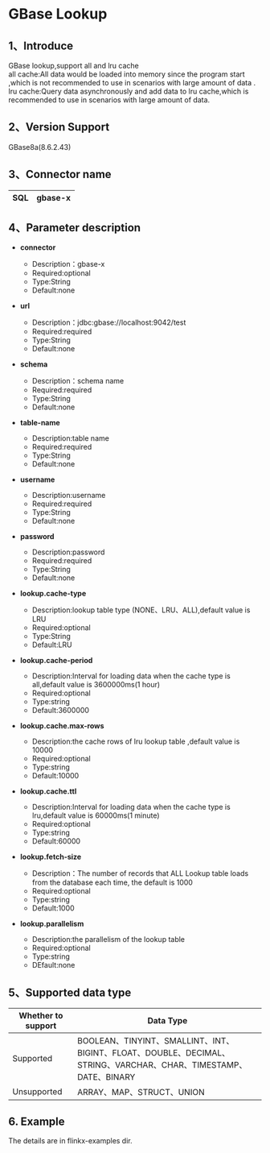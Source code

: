 # GBase Lookup

## 1、Introduce
GBase lookup,support all and lru cache<br />
all cache:All data would be loaded into memory since the program start ,which is not recommended to use in scenarios with large amount of data .<br />
lru cache:Query data asynchronously and  add data to lru cache,which is recommended to use in scenarios with large amount of data.

## 2、Version Support
GBase8a(8.6.2.43)


## 3、Connector name
| SQL | gbase-x |
| --- |---------|

## 4、Parameter description
- **connector**
    - Description：gbase-x
    - Required:optional
    - Type:String
    - Default:none
        <br />

- **url**
    - Description：jdbc:gbase://localhost:9042/test
    - Required:required
    - Type:String
    - Default:none
        <br />
    
- **schema**
  - Description：schema name
  - Required:required
  - Type:String
  - Default:none

- **table-name**
    - Description:table name
    - Required:required
    - Type:String
    - Default:none
      <br />

- **username**
    - Description:username
    - Required:required
    - Type:String
    - Default:none
      <br />

- **password**
    - Description:password
    - Required:required
    - Type:String
    - Default:none
      <br />

- **lookup.cache-type**
    - Description:lookup table type (NONE、LRU、ALL),default value is LRU
    - Required:optional
    - Type:String
    - Default:LRU
      <br />

- **lookup.cache-period**
    - Description:Interval for loading data when the cache type is all,default value is 3600000ms(1 hour)
    - Required:optional
    - Type:string
    - Default:3600000
      <br />

- **lookup.cache.max-rows**
    - Description:the cache rows of lru lookup table ,default value is 10000
    - Required:optional
    - Type:string
    - Default:10000
      <br />

- **lookup.cache.ttl**
    - Description:Interval for loading data when the cache type is lru,default value is 60000ms(1 minute)
    - Required:optional
    - Type:string
    - Default:60000
      <br />

- **lookup.fetch-size**
    - Description：The number of records that ALL Lookup table loads from the database each time, the default is 1000
  - Required:optional
  - Type:string
  - Default:1000
      <br />

- **lookup.parallelism**
    - Description:the parallelism of the lookup table
    - Required:optional
    - Type:string
    - DEfault:none
      <br />

## 5、Supported data type
| Whether to support | Data Type |
|--------------------| --- |
| Supported          | BOOLEAN、TINYINT、SMALLINT、INT、BIGINT、FLOAT、DOUBLE、DECIMAL、STRING、VARCHAR、CHAR、TIMESTAMP、DATE、BINARY |
| Unsupported        | ARRAY、MAP、STRUCT、UNION |


## 6. Example

The details are in flinkx-examples dir.
